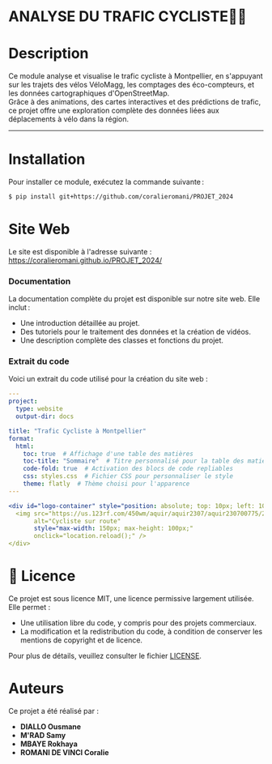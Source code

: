 
# ANALYSE DU TRAFIC CYCLISTE🚴‍♀️

# **Description**

Ce module analyse et visualise le trafic cycliste à Montpellier, en s'appuyant sur les trajets des vélos VéloMagg, les comptages des éco-compteurs, et les données cartographiques d'OpenStreetMap.  
Grâce à des animations, des cartes interactives et des prédictions de trafic, ce projet offre une exploration complète des données liées aux déplacements à vélo dans la région.

---
# **Installation**
Pour installer ce module, exécutez la commande suivante :
```bash
$ pip install git+https://github.com/coralieromani/PROJET_2024
```
# **Site Web**
Le site est disponible à l'adresse suivante : https://coralieromani.github.io/PROJET_2024/
### Documentation
La documentation complète du projet  est disponible  sur notre site web.
Elle inclut :
- Une introduction détaillée au projet.
- Des tutoriels pour le traitement des données et la création de vidéos.
- Une description complète des classes et fonctions du projet.
### Extrait du code
Voici un extrait du code utilisé pour la création du site web :
```yaml
---
project:
  type: website
  output-dir: docs

title: "Trafic Cycliste à Montpellier"
format:
  html:
    toc: true  # Affichage d'une table des matières
    toc-title: "Sommaire"  # Titre personnalisé pour la table des matières
    code-fold: true  # Activation des blocs de code repliables
    css: styles.css  # Fichier CSS pour personnaliser le style
    theme: flatly  # Thème choisi pour l'apparence
---

<div id="logo-container" style="position: absolute; top: 10px; left: 10px;">
  <img src="https://us.123rf.com/450wm/aquir/aquir2307/aquir230700775/208710489-cycliste-cycliste-sur-route-illustration-dessinée-à-la-main-illustration-de-dessin-animé-de-style.jpg?ver=6" 
       alt="Cycliste sur route" 
       style="max-width: 150px; max-height: 100px;" 
       onclick="location.reload();" />
</div>
```
# **📜 Licence**
Ce projet est sous licence MIT, une licence permissive largement utilisée. Elle permet :

- Une utilisation libre du code, y compris pour des projets commerciaux.
- La modification et la redistribution du code, à condition de conserver les mentions de copyright et de licence.

Pour plus de détails, veuillez consulter le fichier [LICENSE](LICENSE).
# **Auteurs**
Ce projet a été réalisé par :
- **DIALLO Ousmane**
- **M'RAD Samy**
- **MBAYE Rokhaya**
- **ROMANI DE VINCI Coralie**
